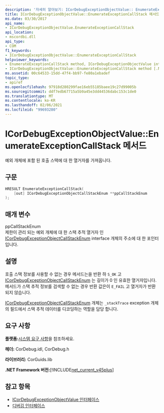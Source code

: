 ```yaml
---
description: '자세히 알아보기: ICorDebugExceptionObjectValue:: EnumerateExceptionCallStack 메서드'
title: ICorDebugExceptionObjectValue::EnumerateExceptionCallStack 메서드
ms.date: 03/30/2017
api_name:
- ICorDebugExceptionObjectValue.EnumerateExceptionCallStack
api_location:
- mscordbi.dll
api_type:
- COM
f1_keywords:
- ICorDebugExceptionObjectValue::EnumerateExceptionCallStack
helpviewer_keywords:
- EnumerateExceptionCallStack method, ICorDebugExceptionObjectValue interface [.NET Framework debugging]
- ICorDebugExceptionObjectValue::EnumerateExceptionCallStack method [.NET Framework debugging]
ms.assetid: 00c64533-15dd-47f4-bb97-fe80a1ebadef
topic_type:
- apiref
ms.openlocfilehash: 97918d280299fae16eb55185baee19c27d99005b
ms.sourcegitcommit: ddf7edb67715a5b9a45e3dd44536dabc153c1de0
ms.translationtype: MT
ms.contentlocale: ko-KR
ms.lasthandoff: 02/06/2021
ms.locfileid: "99693280"
---
```

# <a name="icordebugexceptionobjectvalueenumerateexceptioncallstack-method"></a>ICorDebugExceptionObjectValue::EnumerateExceptionCallStack 메서드

예외 개체에 포함 된 호출 스택에 대 한 열거자를 가져옵니다.  
  
## <a name="syntax"></a>구문  
  
```cpp  
HRESULT EnumerateExceptionCallStack(  
    [out] ICorDebugExceptionObjectCallStackEnum **ppCallStackEnum  
);  
```  
  
## <a name="parameters"></a>매개 변수  

 ppCallStackEnum  
 제한이 관리 되는 예외 개체에 대 한 스택 추적 열거자 인 [ICorDebugExceptionObjectCallStackEnum](icordebugexceptionobjectcallstackenum-interface.md) interface 개체의 주소에 대 한 포인터입니다.  
  
## <a name="remarks"></a>설명  

 호출 스택 정보를 사용할 수 없는 경우 메서드는을 반환 하 `S_OK` 고 [ICorDebugExceptionObjectCallStackEnum](icordebugexceptionobjectcallstackenum-interface.md) 는 길이가 0 인 유효한 열거자입니다. 메서드가 스택 추적 정보를 검색할 수 없는 경우 반환 값은이 `E_FAIL` 고 열거자가 반환 되지 않습니다.  
  
 [ICorDebugExceptionObjectCallStackEnum](icordebugexceptionobjectcallstackenum-interface.md) 개체는 `_stackTrace` exception 개체의 필드에서 스택 추적 데이터를 디코딩하는 역할을 담당 합니다.  
  
## <a name="requirements"></a>요구 사항  

 **플랫폼:**[시스템 요구 사항](../../get-started/system-requirements.md)을 참조하세요.  
  
 **헤더:** CorDebug.idl, CorDebug.h  
  
 **라이브러리:** CorGuids.lib  
  
 **.NET Framework 버전:**[!INCLUDE[net_current_v45plus](../../../../includes/net-current-v45plus-md.md)]  
  
## <a name="see-also"></a>참고 항목

- [ICorDebugExceptionObjectValue 인터페이스](icordebugexceptionobjectvalue-interface.md)
- [디버깅 인터페이스](debugging-interfaces.md)
